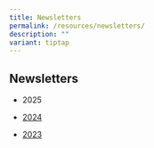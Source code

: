 ```yaml
---
title: Newsletters
permalink: /resources/newsletters/
description: ""
variant: tiptap
---
```

<h2>Newsletters</h2>
<ul data-tight="true" class="tight">
<li>
<p>2025</p>
</li>
<li>
<p><a href="https://www.xinminsec.moe.edu.sg/resources/parents/newsletters/2024" rel="noopener noreferrer nofollow" target="_blank">2024</a>
</p>
</li>
<li>
<p><a href="https://www.xinminsec.moe.edu.sg/resources/parents/newsletters/2023" rel="noopener noreferrer nofollow" target="_blank">2023</a>
</p>
</li>
</ul>
<p></p>